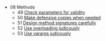* 08 Methods
  * 49 [Check parameters for validity](49-check-parameters-for-validity.html)
  * 50 [Make defensive copies when needed](50-make-defensive-copies-when-needed.html)
  * 51 [Design method signatures carefully](51-design-method-signatures-carefully.html)
  * 52 [Use overloading judicously](52-use-overloading-judicously.html)
  * 53 [Use varargs judicously](53-use-varargs-judicously.html)
